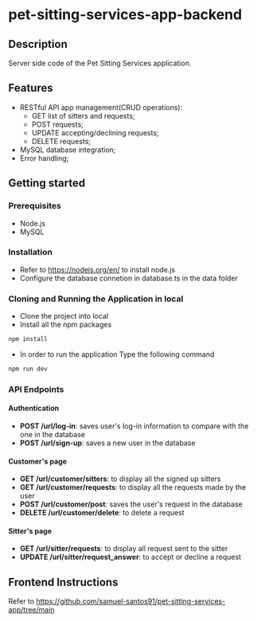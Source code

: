 # pet-sitting-services-app-backend
## Description
Server side code of the Pet Sitting Services application.

## Features
* RESTful API app management(CRUD operations):
  * GET list of sitters and requests;
  * POST requests;
  * UPDATE accepting/declining requests;
  * DELETE requests;
* MySQL database integration;
* Error handling;
  
## Getting started

### Prerequisites
* Node.js
* MySQL

### Installation
* Refer to https://nodejs.org/en/ to install node.js
* Configure the database connetion in database.ts in the data folder 

### Cloning and Running the Application in local

* Clone the project into local
* Install all the npm packages
  
```bash
npm install
```
* In order to run the application Type the following command

```bash
npm run dev
```
### API Endpoints
#### Authentication
* <strong>POST /url/log-in</strong>: saves user's log-in information to compare with the one in the database
* <strong>POST /url/sign-up</strong>: saves a new user in the database
#### Customer's page
* <strong>GET /url/customer/sitters</strong>: to display all the signed up sitters
* <strong>GET /url/customer/requests</strong>: to display all the requests made by the user
* <strong>POST /url/customer/post</strong>: saves the user's request in the database
* <strong>DELETE /url/customer/delete</strong>: to delete a request
#### Sitter's page
* <strong>GET /url/sitter/requests</strong>: to display all request sent to the sitter
* <strong>UPDATE /url/sitter/request_answer</strong>: to accept or decline a request

## Frontend Instructions
Refer to https://github.com/samuel-santos91/pet-sitting-services-app/tree/main
